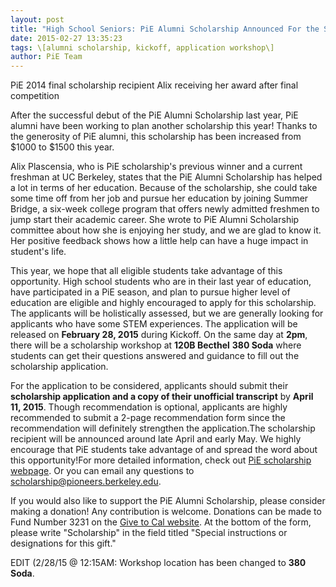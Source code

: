 ```yaml
---
layout: post
title: "High School Seniors: PiE Alumni Scholarship Announced For the Second Year! "
date: 2015-02-27 13:35:23
tags: \[alumni scholarship, kickoff, application workshop\]
author: PiE Team
---
```


PiE 2014 final scholarship recipient Alix receiving her award after final competition 

After the successful debut of the PiE Alumni Scholarship last year, PiE alumni have been working to plan another scholarship this year! Thanks to the generosity of PiE alumni, this scholarship has been increased from $1000 to $1500 this year.

Alix Plascensia, who is PiE scholarship's previous winner and a current freshman at UC Berkeley, states that the PiE Alumni Scholarship has helped a lot in terms of her education. Because of the scholarship, she could take some time off from her job and pursue her education by joining Summer Bridge, a six-week college program that offers newly admitted freshmen to jump start their academic career. She wrote to PiE Alumni Scholarship committee about how she is enjoying her study, and we are glad to know it. Her positive feedback shows how a little help can have a huge impact in student's life.

This year, we hope that all eligible students take advantage of this opportunity. High school students who are in their last year of education, have participated in a PiE season, and plan to pursue higher level of education are eligible and highly encouraged to apply for this scholarship. The applicants will be holistically assessed, but we are generally looking for applicants who have some STEM experiences. The application will be released on **February 28, 2015** during Kickoff. On the same day at **2pm**, there will be a scholarship workshop at **120B Becthel** **380 Soda** where students can get their questions answered and guidance to fill out the scholarship application.

For the application to be considered, applicants should submit their **scholarship application and a copy of their unofficial transcript** by **April 11, 2015**. Though recommendation is optional, applicants are highly recommended to submit a 2-page recommendation form since the recommendation will definitely strengthen the application.The scholarship recipient will be announced around late April and early May. We highly encourage that PiE students take advantage of and spread the word about this opportunity!For more detailed information, check out [PiE scholarship webpage][0]. Or you can email any questions to scholarship@pioneers.berkeley.edu.  

If you would also like to support the PiE Alumni Scholarship, please consider making a donation! Any contribution is welcome. Donations can be made to Fund Number 3231 on the [Give to Cal website][1]. At the bottom of the form, please write "Scholarship" in the field titled "Special instructions or designations for this gift."

EDIT (2/28/15 @ 12:15AM: Workshop location has been changed to **380 Soda**.


[0]: /programs/scholarship/
[1]: https://givetocal.berkeley.edu/egiving/index.cfm?Fund=FN3231000
